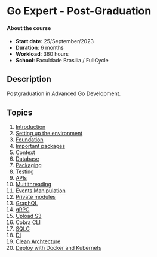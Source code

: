 # Go Expert - Post-Graduation

#### About the course

- **Start date**: 25/September/2023
- **Duration**: 6 months
- **Workload**: 360 hours
- **School**: Faculdade Brasilia / FullCycle

## Description

Postgraduation in Advanced Go Development.

## Topics

1. [Introduction](./00-Introduction/)
1. [Setting up the environment](./01-Setting-up-the-environment/)
1. [Foundation](./02-Foundation/)
1. [Important packages](./03-Important-packages/)
1. [Context](./04-Context/)
1. [Database](./05-Database/)
1. [Packaging](./06-Packaging/)
1. [Testing](./07-Testing/)
1. [APIs](./08-APIs/)
1. [Multithreading](./09-Multithreading/)
1. [Events Manipulation](./10-Event-Manipulation/)
1. [Private modules](./11-Private-modules/)
1. [GraphQL](./12-GraphQL/)
1. [gRPC](./13-gRPC/)
1. [Upload S3](./14-Upload-S3/)
1. [Cobra CLI](./15-Cobra-CLI/)
1. [SQLC](./16-SQLC/)
1. [DI](./17-DI/)
1. [Clean Archtecture](./18-Clean-Archtecture/)
1. [Deploy with Docker and Kubernets](./19-Deploy-with-Docker-and-Kubernets/)
